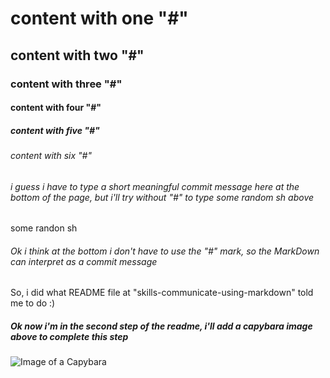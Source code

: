 # content with one "#"
## content with two "#"
### content with three "#"
#### content with four "#"
##### content with five "#"
###### content with six "#"

###### i guess i have to type a short meaningful commit message here at the bottom of the page, but i'll try without "#" to type some random sh above
some randon sh

###### Ok i think at the bottom i don't have to use the "#" mark, so the MarkDown can interpret as a commit message

So, i did what README file at "skills-communicate-using-markdown" told me to do :)


##### Ok now i'm in the second step of the readme, i'll add a capybara image above to complete this step
![Image of a Capybara](https://www.rainforest-alliance.org/wp-content/uploads/2021/06/capybara-square-1.jpg.optimal.jpg)


